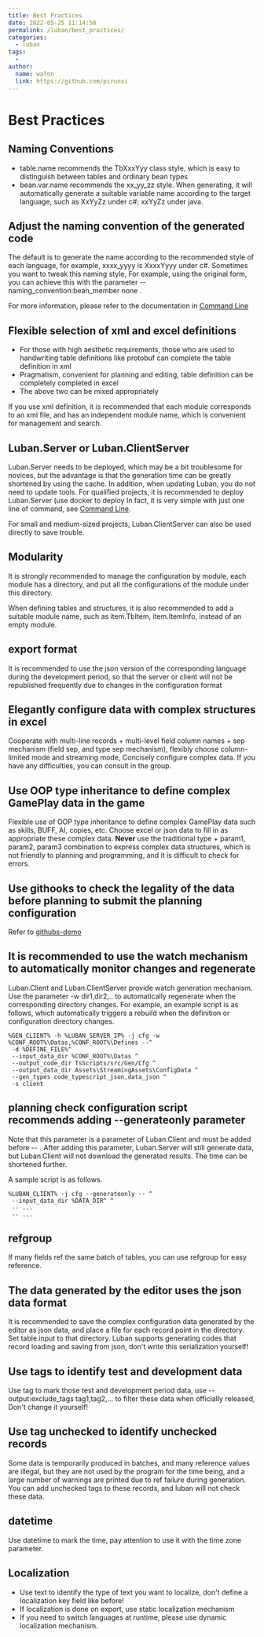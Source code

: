```yaml
---
title: Best Practices
date: 2022-05-25 11:14:58
permalink: /luban/best_practices/
categories:
  - luban
tags:
  - 
author: 
  name: walon
  link: https://github.com/pirunxi
---
```

# Best Practices

## Naming Conventions

- table.name recommends the TbXxxYyy class style, which is easy to distinguish between tables and ordinary bean types
- bean.var.name recommends the xx_yy_zz style. When generating, it will automatically generate a suitable variable name according to the target language, such as XxYyZz under c#; xxYyZz under java.

## Adjust the naming convention of the generated code

The default is to generate the name according to the recommended style of each language, for example, xxxx_yyyy is XxxxYyyy under c#. Sometimes you want to tweak this naming style,
For example, using the original form, you can achieve this with the parameter --naming_convention:bean_member none .

For more information, please refer to the documentation in [Command Line](/en/luban/command_tools/)

## Flexible selection of xml and excel definitions

- For those with high aesthetic requirements, those who are used to handwriting table definitions like protobuf can complete the table definition in xml
- Pragmatism, convenient for planning and editing, table definition can be completely completed in excel
- The above two can be mixed appropriately

If you use xml definition, it is recommended that each module corresponds to an xml file, and has an independent module name, which is convenient for management and search.

## Luban.Server or Luban.ClientServer

Luban.Server needs to be deployed, which may be a bit troublesome for novices, but the advantage is that the generation time can be greatly shortened by using the cache. In addition, when updating Luban, you do not need to update tools. For qualified projects, it is recommended to deploy Luban.Server (use docker to deploy In fact, it is very simple with just one line of command, see [Command Line](/en/luban/command_tools/).

For small and medium-sized projects, Luban.ClientServer can also be used directly to save trouble.

## Modularity

It is strongly recommended to manage the configuration by module, each module has a directory, and put all the configurations of the module under this directory.

When defining tables and structures, it is also recommended to add a suitable module name, such as item.TbItem, item.ItemInfo, instead of an empty module.

## export format

It is recommended to use the json version of the corresponding language during the development period, so that the server or client will not be republished frequently due to changes in the configuration format

## Elegantly configure data with complex structures in excel

Cooperate with multi-line records + multi-level field column names + sep mechanism (field sep, and type sep mechanism), flexibly choose column-limited mode and streaming mode,
Concisely configure complex data. If you have any difficulties, you can consult in the group.

## Use OOP type inheritance to define complex GamePlay data in the game

Flexible use of OOP type inheritance to define complex GamePlay data such as skills, BUFF, AI, copies, etc. Choose excel or json data to fill in as appropriate
these complex data. **Never** use the traditional type + param1, param2, param3 combination to express complex data structures, which is not friendly to planning and programming, and it is difficult to check for errors.

## Use githooks to check the legality of the data before planning to submit the planning configuration

Refer to [githubs-demo](https://github.com/focus-creative-games/luban_examples/tree/main/githooks-demo)


## It is recommended to use the watch mechanism to automatically monitor changes and regenerate

Luban.Client and Luban.ClientServer provide watch generation mechanism. Use the parameter -w dir1,dir2,.. to automatically regenerate when the corresponding directory changes. For example, an example script is as follows, which automatically triggers a rebuild when the definition or configuration directory changes.

```shell
%GEN_CLIENT% -h %LUBAN_SERVER_IP% -j cfg -w %CONF_ROOT%\Datas,%CONF_ROOT%\Defines --^
 -d %DEFINE_FILE%^
 --input_data_dir %CONF_ROOT%\Datas ^
 --output_code_dir TsScripts/src/Gen/Cfg ^
 --output_data_dir Assets\StreamingAssets\ConfigData ^
 --gen_types code_typescript_json,data_json ^
 -s client 
```

## planning check configuration script recommends adding --generateonly parameter

Note that this parameter is a parameter of Luban.Client and must be added before -- . After adding this parameter, Luban.Server will still generate data, but Luban.Client will not download the generated results. The time can be shortened further.

A sample script is as follows.

```shell
%LUBAN_CLIENT% -j cfg --generateonly -- ^
 --input_data_dir %DATA_DIR^ ^
 -- ...
 -- ...
```

## refgroup

If many fields ref the same batch of tables, you can use refgroup for easy reference.

## The data generated by the editor uses the json data format

It is recommended to save the complex configuration data generated by the editor as json data, and place a file for each record point in the directory. Set table.input to that directory. Luban supports generating codes that record loading and saving from json, don't write this serialization yourself!

## Use tags to identify test and development data

Use tag to mark those test and development period data, use --output:exclude_tags tag1,tag2,... to filter these data when officially released,
Don't change it yourself!

## Use tag unchecked to identify unchecked records

Some data is temporarily produced in batches, and many reference values are illegal, but they are not used by the program for the time being, and a large number of warnings are printed due to ref failure during generation. You can add unchecked tags to these records, and luban will not check these data.

## datetime

Use datetime to mark the time, pay attention to use it with the time zone parameter.

## Localization

- Use text to identify the type of text you want to localize, don't define a localization key field like before!
- If localization is done on export, use static localization mechanism
- If you need to switch languages at runtime, please use dynamic localization mechanism.